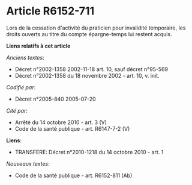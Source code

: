 # Article R6152-711

Lors de la cessation d'activité du praticien pour invalidité temporaire, les droits ouverts au titre du compte épargne-temps
lui restent acquis.

**Liens relatifs à cet article**

_Anciens textes_:

  - Décret n°2002-1358 2002-11-18 art. 10, sauf décret n°95-569
  - Décret n°2002-1358 du 18 novembre 2002 - art. 10, v. init.

_Codifié par_:

  - Décret n°2005-840 2005-07-20

_Cité par_:

  - Arrêté du 14 octobre 2010 - art. 3 (V)
  - Code de la santé publique - art. R6147-7-2 (V)

**Liens**:

  - TRANSFERE: Décret n°2010-1218 du 14 octobre 2010 - art. 1

_Nouveaux textes_:

  - Code de la santé publique - art. R6152-811 (Ab)
